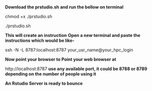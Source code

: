 **Download the prstudio.sh and run the bellow on terminal**

chmod +x ./prstudio.sh

./prstudio.sh

**This will create an instruction**
**Open a new terminal and paste the instructions which would be like-**

ssh -N -L 8787:localhost:8787 your_usr_name@your_hpc_login

**Now point your browser to Point your web browser at**

http://localhost:8787  **use any available port, it could be 8788 or 8789 depending on the number of people using it**

**An Rstudio Server is ready to bounce**


